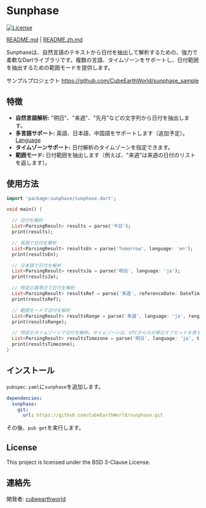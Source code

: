 # Sunphase

[![License](https://img.shields.io/badge/License-BSD%203--Clause-blue.svg)](https://opensource.org/licenses/BSD-3-Clause)

[README.md](README.md) | [README.zh.md](README.zh.md)

Sunphaseは、自然言語のテキストから日付を抽出して解析するための、強力で柔軟なDartライブラリです。複数の言語、タイムゾーンをサポートし、日付範囲を抽出するための範囲モードを提供します。

サンプルプロジェクト https://github.com/CubeEarthWorld/sunphase_sample

## 特徴

*   **自然言語解析:** "明日"、"来週"、"先月"などの文字列から日付を抽出します。
*   **多言語サポート:** 英語、日本語、中国語をサポートします（追加予定）。[Language](lib/languages)
*   **タイムゾーンサポート:** 日付解析のタイムゾーンを指定できます。
*   **範囲モード:** 日付範囲を抽出します（例えば、"来週"は来週の日付のリストを返します）。

## 使用方法

```dart
import 'package:sunphase/sunphase.dart';

void main() {

  // 日付を解析
  List<ParsingResult> results = parse('今日');
  print(results);

  // 英語で日付を解析
  List<ParsingResult> resultsEn = parse('Tomorrow', language: 'en');
  print(resultsEn);

  // 日本語で日付を解析
  List<ParsingResult> resultsJa = parse('明日', language: 'ja');
  print(resultsJa);

  // 特定の基準日で日付を解析
  List<ParsingResult> resultsRef = parse('来週', referenceDate: DateTime(2021, 2, 4));
  print(resultsRef);

  // 範囲モードで日付を解析
  List<ParsingResult> resultsRange = parse('来週', language: 'ja', rangeMode: true);
  print(resultsRange);

  // 特定のタイムゾーンで日付を解析。タイムゾーンは、UTCからの分単位オフセットを表す文字列として指定する必要があります。例：UTC+9の場合は "540"。
  List<ParsingResult> resultsTimezone = parse('明日', language: 'ja', timezone: '540');
  print(resultsTimezone);
}
```

## インストール

`pubspec.yaml`に`sunphase`を追加します。

```yaml
dependencies:
  sunphase:
    git:
      url: https://github.com/CubeEarthWorld/sunphase.git
```

その後、`pub get`を実行します。

## License

This project is licensed under the BSD 3-Clause License.

## 連絡先

開発者: [cubeearthworld](https://x.com/cubeearthworld)
